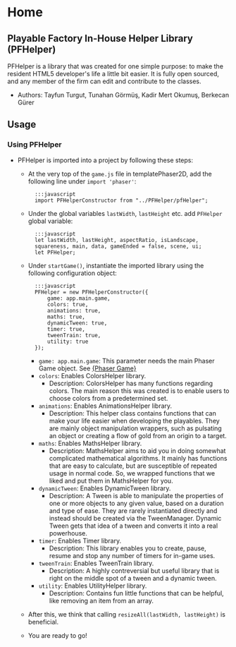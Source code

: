 # Home

## Playable Factory In-House Helper Library (PFHelper)

PFHelper is a library that was created for one simple purpose: to make the resident HTML5 developer's life a little bit easier. It is fully open sourced, and any member of the firm can edit and contribute to the classes.

* Authors: Tayfun Turgut, Tunahan Görmüş, Kadir Mert Okumuş, Berkecan Gürer

## Usage

### Using PFHelper

- PFHelper is imported into a project by following these steps:
    - At the very top of the `game.js` file in templatePhaser2D, add the following line under `import 'phaser'`:

            :::javascript
            import PFHelperConstructor from "../PFHelper/pfHelper";

    - Under the global variables `lastWidth`, `lastHeight` etc. add `PFHelper` global variable:

            :::javascript
            let lastWidth, lastHeight, aspectRatio, isLandscape,
            squareness, main, data, gameEnded = false, scene, ui;
            let PFHelper;

    - Under `startGame()`, instantiate the imported library using the following configuration object:

            :::javascript
            PFHelper = new PFHelperConstructor({
                game: app.main.game,
                colors: true,
                animations: true,
                maths: true,
                dynamicTween: true,
                timer: true,
                tweenTrain: true,
                utility: true
            });

        - `game: app.main.game`: This parameter needs the main Phaser Game object.
            See [{Phaser Game}](https://rexrainbow.github.io/phaser3-rex-notes/docs/site/game/)
        - `colors`: Enables ColorsHelper library.
            - Description: ColorsHelper has many functions regarding colors. The main reason this was created is to enable users to choose colors from a predetermined set.
        - `animations`: Enables AnimationsHelper library.
            - Description: This helper class contains functions that can make your life easier when developing the playables. They are mainly object manipulation wrappers, such as pulsating an object or creating a flow of gold from an origin to a target.
        - `maths`: Enables MathsHelper library.
            - Description: MathsHelper aims to aid you in doing somewhat complicated mathematical algorithms. It mainly has functions that are easy to calculate, but are susceptible of repeated usage in normal code. So, we wrapped functions that we liked and put them in MathsHelper for you.
        - `dynamicTween`: Enables DynamicTween library.
            - Description: A Tween is able to manipulate the properties of one or more objects to any given value, based on a duration and type of ease. They are rarely instantiated directly and instead should be created via the TweenManager. Dynamic Tween gets that idea of a tween and converts it into a real powerhouse.
        - `timer`: Enables Timer library.
            - Description: This library enables you to create, pause, resume and stop any number of timers for in-game uses.
        - `tweenTrain`: Enables TweenTrain library.
            - Description: A highly contreversial but useful library that is right on the middle spot of a tween and a dynamic tween.
        - `utility`: Enables UtilityHelper library.
            - Description: Contains fun little functions that can be helpful, like removing an item from an array.

    - After this, we think that calling `resizeAll(lastWidth, lastHeight)` is beneficial.

    - You are ready to go!